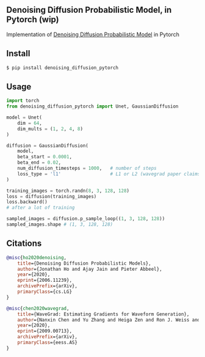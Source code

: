 ## Denoising Diffusion Probabilistic Model, in Pytorch (wip)

Implementation of <a href="https://arxiv.org/abs/2006.11239">Denoising Diffusion Probabilistic Model</a> in Pytorch

## Install

```bash
$ pip install denoising_diffusion_pytorch
```

## Usage

```python
import torch
from denoising_diffusion_pytorch import Unet, GaussianDiffusion

model = Unet(
    dim = 64,
    dim_mults = (1, 2, 4, 8)
)

diffusion = GaussianDiffusion(
    model,
    beta_start = 0.0001,
    beta_end = 0.02,
    num_diffusion_timesteps = 1000,   # number of steps
    loss_type = 'l1'                  # L1 or L2 (wavegrad paper claims l1 is better?)
)

training_images = torch.randn(8, 3, 128, 128)
loss = diffusion(training_images)
loss.backward()
# after a lot of training

sampled_images = diffusion.p_sample_loop((1, 3, 128, 128))
sampled_images.shape # (1, 3, 128, 128)
```

## Citations

```bibtex
@misc{ho2020denoising,
    title={Denoising Diffusion Probabilistic Models},
    author={Jonathan Ho and Ajay Jain and Pieter Abbeel},
    year={2020},
    eprint={2006.11239},
    archivePrefix={arXiv},
    primaryClass={cs.LG}
}
```

```bibtex
@misc{chen2020wavegrad,
    title={WaveGrad: Estimating Gradients for Waveform Generation},
    author={Nanxin Chen and Yu Zhang and Heiga Zen and Ron J. Weiss and Mohammad Norouzi and William Chan},
    year={2020},
    eprint={2009.00713},
    archivePrefix={arXiv},
    primaryClass={eess.AS}
}
```
